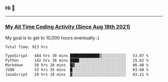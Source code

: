 ### Hi 🙂

---

### <a href="https://wakatime.com/@Eroxl">My All Time Coding Activity (Since Aug 18th 2021)</a>
My goal is to get to 10,000 hours eventually :)
<!--START_SECTION:waka-->

```txt
Total Time: 913 hrs

TypeScript   484 hrs 30 mins █████████████▒░░░░░░░░░░░   53.07 %
Python       142 hrs 38 mins ████░░░░░░░░░░░░░░░░░░░░░   15.62 %
Markdown     58 hrs 28 mins  █▓░░░░░░░░░░░░░░░░░░░░░░░   06.40 %
JSON         33 hrs 35 mins  █░░░░░░░░░░░░░░░░░░░░░░░░   03.68 %
JavaScript   29 hrs 18 mins  ▓░░░░░░░░░░░░░░░░░░░░░░░░   03.21 %
```

<!--END_SECTION:waka-->
